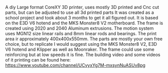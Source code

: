 A diy Large format CoreXY 3D printer, uses mostly 3D printed and Cnc cut parts, but can be adjusted to use all 3d printed parts
It was created as a school project and took about 3 months to get it all figured out. It is based on the E3D V6 hotend and the MKS Monster8 V2 motherboard. The frame is created using 2020 and 2040 Aluminum extrusions. The motion system uses MGN12 size linear rails and 8mm linear rods and bearings. The print area ir approximately 400x400x550mm.
The parts are mostly your own free choice, but to replicate I would suggest using the MKS Monster8 V2, E3D V6 hotend and Klipper as well as Moonraker.
The frame could use some reinforcing but at low speeds it is fine.
The building video and some videos of it printing can be found here: https://www.youtube.com/channel/UCvyxYg7M-mxsynNuASUv8pg
